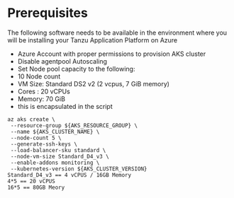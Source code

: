 # Prerequisites


The following software needs to be available in the environment where you will be installing your Tanzu Application Platform on Azure
- Azure Account with proper permissions to provision AKS cluster
- Disable agentpool Autoscaling
- Set Node pool capacity to the following:
- 10 Node count
- VM Size: Standard DS2 v2 (2 vcpus, 7 GiB memory)
- Cores : 20 vCPUs
- Memory: 70 GiB
- this is encapsulated in the script

```
az aks create \
 --resource-group ${AKS_RESOURCE_GROUP} \
 --name ${AKS_CLUSTER_NAME} \
 --node-count 5 \
 --generate-ssh-keys \
 --load-balancer-sku standard \
 --node-vm-size Standard_D4_v3 \
 --enable-addons monitoring \
 --kubernetes-version ${AKS_CLUSTER_VERSION} 
Standard_D4_v3 == 4 vCPUS / 16GB Memory
4*5 == 20 vCPUS
16*5 == 80GB Meory
```